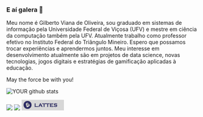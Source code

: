### E aí galera 👋
Meu nome é Gilberto Viana de Oliveira, sou graduado em sistemas de informação pela Universidade Federal de Viçosa (UFV) e mestre em ciência da computação também pela UFV. Atualmente trabalho como professor efetivo no Instituto Federal do Triângulo Mineiro. Espero que possamos trocar experiências e aprendermos juntos. Meu interesse em desenvolvimento atualmente são em projetos de data science, novas tecnologias, jogos digitais e estratégias de gamificação aplicadas à educação. 

May the force be with you! 

![YOUR github stats](https://github-readme-stats.vercel.app/api?username=gvoliveira)

 [<img src = "https://img.shields.io/badge/instagram-%23E4405F.svg?&style=for-the-badge&logo=instagram&logoColor=white">](https://www.instagram.com/gilbertovoliveira/) [<img src = "https://img.shields.io/badge/facebook-%231877F2.svg?&style=for-the-badge&logo=facebook&logoColor=white">](https://www.facebook.com/gilbertovoliveira) [<img src = "lattes.png">](http://lattes.cnpq.br/7059390537752738/)
